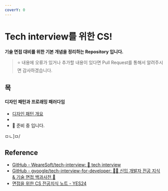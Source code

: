 ```yaml
---
coverY: 0
---
```


# Tech interview를 위한 CS!

**기술 면접 대비를 위한 기본 개념을 정리하는 Repository 입니다.**

> ⭐ 내용에 오류가 있거나 추가할 내용이 있다면 Pull Request를 통해서 알려주시면 감사하겠습니다.&#x20;

## 목

#### 디자인 패턴과 프로래밍 패러다임

* [디자인 패턴 개요](https://dev-lambda.gitbook.io/tech-interview-cs/design-patern-programing-paradigm/design-patern)
*
* 🚧 준비 중 입니다.

ㅁㄴ]ㅁ/

## Reference

* [GitHub - WeareSoft/tech-interview: 🙍 tech interview](https://github.com/WeareSoft/tech-interview)
* [GitHub - gyoogle/tech-interview-for-developer: 👶🏻 신입 개발자 전공 지식 & 기술 면접 백과사전 📖](https://github.com/gyoogle/tech-interview-for-developer)
* [면접을 위한 CS 전공지식 노트 - YES24](http://www.yes24.com/Product/Goods/108887922)
